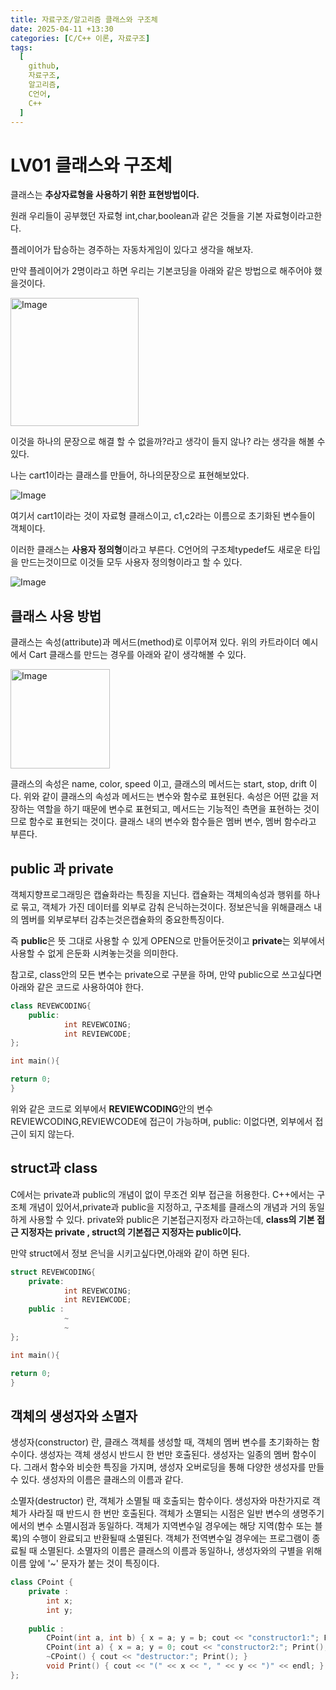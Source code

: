 ```yaml
---
title: 자료구조/알고리즘 클래스와 구조체
date: 2025-04-11 +13:30
categories: [C/C++ 이론, 자료구조]
tags:
  [
    github,
    자료구조,
    알고리즘,
    C언어,
    C++
  ]
---
```




# LV01 클래스와 구조체

클래스는 **추상자료형을 사용하기 위한 표현방법이다.**

원래 우리들이 공부했던 자료형 int,char,boolean과 같은 것들을 기본 자료형이라고한다.

플레이어가 탑승하는 경주하는 자동차게임이 있다고 생각을 해보자.

만약 플레이어가 2명이라고 하면 우리는 기본코딩을 아래와 같은 방법으로 해주어야 했을것이다.

<img width="205" alt="Image" src="https://github.com/user-attachments/assets/fae51f96-ba1d-4a8b-af17-06513b9e269e" />

이것을 하나의 문장으로 해결 할 수 없을까?라고 생각이 들지 않나? 라는 생각을 해볼 수 있다.

나는 cart1이라는 클래스를 만들어, 하나의문장으로 표현해보았다.

![Image](https://github.com/user-attachments/assets/c7b32629-d006-4723-b7a4-f5bdcc9934a8)

여기서 cart1이라는 것이 자료형 클래스이고, c1,c2라는 이름으로 초기화된 변수들이 객체이다.

이러한 클래스는 **사용자 정의형**이라고 부른다. C언어의 구조체typedef도 새로운 타입을 만드는것이므로 이것들 모두 사용자 정의형이라고 할 수 있다. 

![Image](https://github.com/user-attachments/assets/54f6298f-5b61-491f-8ea2-3592b537f637)

## 클래스 사용 방법

클래스는 속성(attribute)과 메서드(method)로 이루어져 있다. 위의 카트라이더 예시에서 Cart 클래스를 만드는 경우를 아래와 같이 생각해볼 수 있다.

<img width="159" alt="Image" src="https://github.com/user-attachments/assets/886506b9-bf61-4a0b-8efc-fd93e0443cd5" />

클래스의 속성은 name, color, speed 이고, 클래스의 메서드는 start, stop, drift 이다. 위와 같이 클래스의 속성과 메서드는 변수와 함수로 표현된다. 속성은 어떤 값을 저장하는 역할을 하기 때문에 변수로 표현되고, 메서드는 기능적인 측면을 표현하는 것이므로 함수로 표현되는 것이다. 클래스 내의 변수와 함수들은 멤버 변수, 멤버 함수라고 부른다.

## public 과 private

객체지향프로그래밍은 캡슐화라는 특징을 지닌다. 캡슐화는 객체의속성과 행위를 하나로 묶고, 객체가 가진 데이터를 외부로 감춰 은닉하는것이다. 정보은닉을 위해클래스 내의 멤버를 외부로부터 감추는것은캡슐화의 중요한특징이다.

즉 **public**은 뜻 그대로 사용할 수 있게 OPEN으로 만들어둔것이고 **private**는 외부에서 사용할 수 없게 은둔화 시켜놓는것을 의미한다. 

참고로, class안의 모든 변수는 private으로 구분을 하며, 만약 public으로 쓰고싶다면 아래와 같은 코드로 사용하여야 한다.

```cpp
class REVEWCODING{
	public:
			int REVEWCOING;
			int REVIEWCODE;
};

int main(){

return 0;
}
```

위와 같은 코드로 외부에서 **REVIEWCODING**안의 변수 REVIEWCODING,REVIEWCODE에 접근이 가능하며, public: 이없다면, 외부에서 접근이 되지 않는다.

## struct과 class

C에서는 private과 public의 개념이 없이 무조건 외부 접근을 허용한다. C++에서는 구조체 개념이 있어서,private과 public을 지정하고, 구조체를 클래스의 개념과 거의 동일하게 사용할 수 있다. private와 public은 기본접근지정자 라고하는데, **class의 기본 접근 지정자는 private , struct의 기본접근 지정자는 public이다.** 

만약 struct에서 정보 은닉을 시키고싶다면,아래와 같이 하면 된다.

```cpp
struct REVEWCODING{
	private:
			int REVEWCOING;
			int REVIEWCODE;
	public :
			~
			~
};

int main(){

return 0;
}
```

## 객체의 생성자와 소멸자

생성자(constructor) 란, 클래스 객체를 생성할 때, 객체의 멤버 변수를 초기화하는 함수이다. 생성자는 객체 생성시 반드시 한 번만 호출된다. 생성자는 일종의 멤버 함수이다. 그래서 함수와 비슷한 특징을 가지며, 생성자 오버로딩을 통해 다양한 생성자를 만들 수 있다. 생성자의 이름은 클래스의 이름과 같다.

소멸자(destructor) 란, 객체가 소멸될 때 호출되는 함수이다. 생성자와 마찬가지로 객체가 사라질 때 반드시 한 번만 호출된다. 객체가 소멸되는 시점은 일반 변수의 생명주기에서의 변수 소멸시점과 동일하다. 객체가 지역변수일 경우에는 해당 지역(함수 또는 블록)의 수행이 완료되고 반환될때 소멸된다. 객체가 전역변수일 경우에는 프로그램이 종료될 때 소멸된다. 소멸자의 이름은 클래스의 이름과 동일하나, 생성자와의 구별을 위해 이름 앞에 '~' 문자가 붙는 것이 특징이다.

```cpp
class CPoint {
    private :
        int x;
        int y;
    
    public :
        CPoint(int a, int b) { x = a; y = b; cout << "constructor1:"; Print(); }
        CPoint(int a) { x = a; y = 0; cout << "constructor2:"; Print(); }
        ~CPoint() { cout << "destructor:"; Print(); }
        void Print() { cout << "(" << x << ", " << y << ")" << endl; }
};
```
